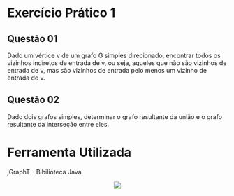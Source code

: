 # Exercício Prático 1

## Questão 01
Dado um vértice v de um grafo G simples direcionado, encontrar todos os vizinhos indiretos de entrada de v, ou seja, aqueles que não são vizinhos de entrada de v, mas são vizinhos de entrada pelo menos um vizinho de entrada de v.

## Questão 02
Dado dois grafos simples, determinar o grafo resultante da união e o grafo resultante da interseção entre eles.


# Ferramenta Utilizada
jGraphT - Bibilioteca Java


<p align="center">
  <img src="http://alumni.computacao.ufcg.edu.br/static/logica/images/logo.png"/></p>
